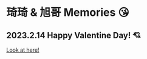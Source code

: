 # 琦琦 & 旭哥 Memories :kissing_heart:

## 2023.2.14 Happy Valentine Day! :cupid:
[Look at here!](./230214/index.html)
